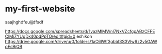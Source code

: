 # my-first-website

saajhghdfeuijjdfsdf

https://docs.google.com/spreadsheets/d/1vazMlMWnI7NxVZcfgpABzCFFEClMjZYUgDk40pdPpTQ/edit#gid=0
eshikon
https://drive.google.com/drive/u/0/folders/1aC6lWf3gbbI3S3Vlw6z2v5GAWoEsBjOB
